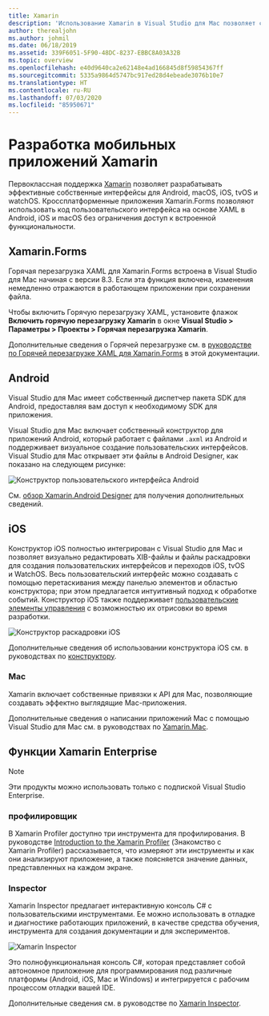 ```yaml
---
title: Xamarin
description: 'Использование Xamarin в Visual Studio для Mac позволяет создавать кроссплатформенные приложения, предназначенные для iOS, Mac, Android, tvOS и watchOS '
author: therealjohn
ms.author: johmil
ms.date: 06/18/2019
ms.assetid: 339F6051-5F90-48DC-8237-EBBC8A03A32B
ms.topic: overview
ms.openlocfilehash: e40d9640ca2e62148e4ad166845d8f59854367ff
ms.sourcegitcommit: 5335a9864d5747bc917ed28d4ebeade3076b10e7
ms.translationtype: HT
ms.contentlocale: ru-RU
ms.lasthandoff: 07/03/2020
ms.locfileid: "85950671"
---
```

# <a name="xamarin-mobile-app-development"></a>Разработка мобильных приложений Xamarin

Первоклассная поддержка [Xamarin](/xamarin) позволяет разрабатывать эффективные собственные интерфейсы для Android, macOS, iOS, tvOS и watchOS. Кроссплатформенные приложения Xamarin.Forms позволяют использовать код пользовательского интерфейса на основе XAML в Android, iOS и macOS без ограничения доступ к встроенной функциональности.

## <a name="xamarinforms"></a>Xamarin.Forms

Горячая перезагрузка XAML для Xamarin.Forms встроена в Visual Studio для Mac начиная с версии 8.3. Если эта функция включена, изменения немедленно отражаются в работающем приложении при сохранении файла.

Чтобы включить Горячую перезагрузку XAML, установите флажок **Включить горячую перезагрузку Xamarin** в окне **Visual Studio > Параметры > Проекты > Горячая перезагрузка Xamarin**.

Дополнительные сведения о Горячей перезагрузке см. в [руководстве по Горячей перезагрузке XAML для Xamarin.Forms](/xamarin/xamarin-forms/xaml/hot-reload) в этой документации.

## <a name="android"></a>Android

Visual Studio для Mac имеет собственный диспетчер пакета SDK для Android, предоставляя вам доступ к необходимому SDK для приложения.

Visual Studio для Mac включает собственный конструктор для приложений Android, который работает с файлами `.axml` из Android и поддерживает визуальное создание пользовательских интерфейсов. Visual Studio для Mac открывает эти файлы в Android Designer, как показано на следующем рисунке:

![Конструктор пользовательского интерфейса Android](media/intro-image31.png)

См. [обзор Xamarin.Android Designer](/xamarin/android/user-interface/android-designer/index) для получения дополнительных сведений.

## <a name="ios"></a>iOS

Конструктор iOS полностью интегрирован с Visual Studio для Mac и позволяет визуально редактировать XIB-файлы и файлы раскадровки для создания пользовательских интерфейсов и переходов iOS, tvOS и WatchOS. Весь пользовательский интерфейс можно создавать с помощью перетаскивания между панелью элементов и областью конструктора; при этом предлагается интуитивный подход к обработке событий. Конструктор iOS также поддерживает [пользовательские элементы управления](/xamarin/ios/user-interface/designer/ios-designable-controls-overview) с возможностью их отрисовки во время разработки.

![Конструктор раскадровки iOS](media/intro-image30.png)

Дополнительные сведения об использовании конструктора iOS см. в руководствах по [конструктору](/xamarin/ios/user-interface/designer/?tabs=macos).

### <a name="mac"></a>Mac

Xamarin включает собственные привязки к API для Mac, позволяющие создавать эффектно выглядящие Mac-приложения.

Дополнительные сведения о написании приложений Mac с помощью Visual Studio для Mac см. в руководствах по [Xamarin.Mac](/xamarin/mac/get-started/index).

## <a name="xamarin-enterprise-features"></a>Функции Xamarin Enterprise

> [!Note]
> Эти продукты можно использовать только с подпиской Visual Studio Enterprise.

### <a name="profiler"></a>профилировщик

В Xamarin Profiler доступно три инструмента для профилирования. В руководстве [Introduction to the Xamarin Profiler](/xamarin/tools/profiler/index?tabs=macos) (Знакомство с Xamarin Profiler) рассказывается, что измеряют эти инструменты и как они анализируют приложение, а также поясняется значение данных, представленных на каждом экране.

### <a name="inspector"></a>Inspector

Xamarin Inspector предлагает интерактивную консоль C# с пользовательскими инструментами. Ее можно использовать в отладке и диагностике работающих приложений, в качестве средства обучения, инструмента для создания документации и для экспериментов.

![Xamarin Inspector](media/intro-inspector.png)

Это полнофункциональная консоль C#, которая представляет собой автономное приложение для программирования под различные платформы (Android, iOS, Mac и Windows) и интегрируется с рабочим процессом отладки вашей IDE.

Дополнительные сведения см. в руководстве по [Xamarin Inspector](/xamarin/tools/inspector/).
